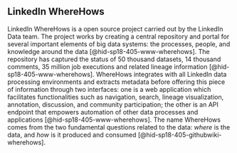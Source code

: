 LinkedIn WhereHows
------------------

LinkedIn WhereHows is a open source project carried out by the LinkedIn
Data team. The project works by creating a central repository and portal
for several important elements of big data systems: the processes,
people, and knowledge around the data [@hid-sp18-405-www-wherehows]. The
repository has captured the status of 50 thousand datasets, 14 thousand
comments, 35 million job executions and related lineage
information [@hid-sp18-405-www-wherehows]. WhereHows integrates with all
LinkedIn data processing environments and extracts metadata before
offering this piece of information through two interfaces: one is a web
application which facilitates functionalities such as navigation,
search, lineage visualization, annotation, discussion, and community
participation; the other is an API endpoint that empowers automation of
other data processes and applications [@hid-sp18-405-www-wherehows]. The
name WhereHows comes from the two fundamental questions related to the
data: *where* is the data, and *how* is it produced and
consumed [@hid-sp18-405-githubwiki-wherehows].

